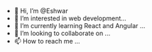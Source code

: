 - 👋 Hi, I’m @Eshwar
- 👀 I’m interested in web development...
- 🌱 I’m currently learning React and Angular ...
- 💞️ I’m looking to collaborate on ...
- 📫 How to reach me ...

<!---
Eshwar347/Eshwar is a ✨ special ✨ repository because its `README.md` (this file) appears on your GitHub profile.
You can click the Preview link to take a look at your changes.
--->
